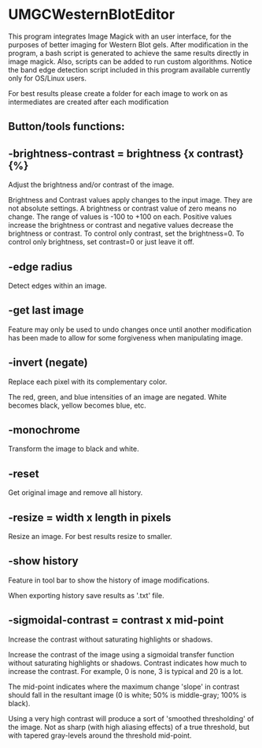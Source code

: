 # UMGCWesternBlotEditor
This program integrates Image Magick with an user interface, for the purposes of better imaging for Western Blot gels. 
After modification in the program, a bash script is generated to achieve the same results directly in image magick. Also,
scripts can be added to run custom algorithms. Notice the band edge detection script included in this program available 
currently only for OS/Linux users.

For best results please create a folder for each image to work on as intermediates are created after each modification

Button/tools functions:
-
-brightness-contrast = brightness {x contrast}{%}
-
Adjust the brightness and/or contrast of the image.

Brightness and Contrast values apply changes to the input image. They are not absolute settings. A brightness or contrast
value of zero means no change. The range of values is -100 to +100 on each. Positive values increase the brightness or 
contrast and negative values decrease the brightness or contrast. To control only contrast, set the brightness=0. 
To control only brightness, set contrast=0 or just leave it off.

-edge radius
-
Detect edges within an image.

-get last image
-
Feature may only be used to undo changes once until another modification has been made to allow for some forgiveness when manipulating image.

-invert (negate)
-
Replace each pixel with its complementary color.

The red, green, and blue intensities of an image are negated. White becomes black, yellow becomes blue, etc.

-monochrome
-
Transform the image to black and white.

-reset
-
Get original image and remove all history.

-resize = width x length in pixels
-
Resize an image. For best results resize to smaller.

-show history
-
Feature in tool bar to show the history of image modifications.

When exporting history save results as '.txt' file.

-sigmoidal-contrast = contrast x mid-point
-
Increase the contrast without saturating highlights or shadows.

Increase the contrast of the image using a sigmoidal transfer function without saturating highlights or shadows. Contrast indicates how much to increase the contrast. For example, 0 is none, 3 is typical and 20 is a lot.

The mid-point indicates where the maximum change 'slope' in contrast should fall in the resultant image (0 is white; 50% is middle-gray; 100% is black).

Using a very high contrast will produce a sort of 'smoothed thresholding' of the image. Not as sharp (with high aliasing effects) of a true threshold, but with tapered gray-levels around the threshold mid-point.

